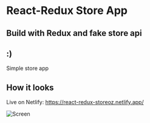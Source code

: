 
# React-Redux Store App
## Build with Redux and fake store api 

## :)

<p>Simple store app</p>

## How it looks

Live on Netlify: 
https://react-redux-storeoz.netlify.app/

![Screen](./screen.gif)
